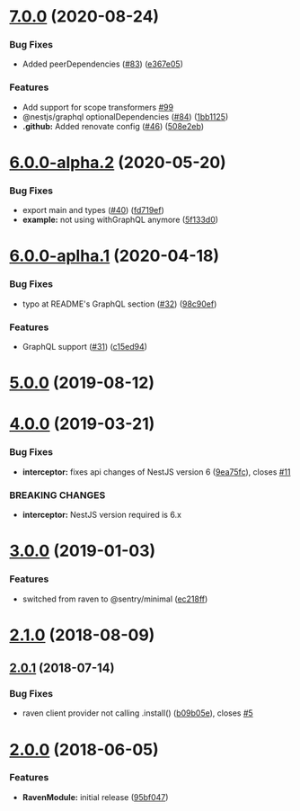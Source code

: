 # [7.0.0](https://github.com/mentos1386/nest-raven/compare/v6.0.0-alpha.2...v7.0.0) (2020-08-24)


### Bug Fixes

* Added peerDependencies ([#83](https://github.com/mentos1386/nest-raven/issues/83)) ([e367e05](https://github.com/mentos1386/nest-raven/commit/e367e050d5d38fec4307ad4165ae3818da55265c))


### Features

* Add support for scope transformers [#99](https://github.com/mentos1386/nest-raven/issues/84)
* @nestjs/graphql optionalDependencies ([#84](https://github.com/mentos1386/nest-raven/issues/84)) ([1bb1125](https://github.com/mentos1386/nest-raven/commit/1bb11252f06054fcd44cc04af22fb3056a772c92))
* **.github:** Added renovate config ([#46](https://github.com/mentos1386/nest-raven/issues/46)) ([508e2eb](https://github.com/mentos1386/nest-raven/commit/508e2eba37c50c0cd1dc80bfaf64e4cca2a98d3e))



# [6.0.0-alpha.2](https://github.com/mentos1386/nest-raven/compare/v6.0.0-aplha.1...v6.0.0-alpha.2) (2020-05-20)


### Bug Fixes

* export main and types ([#40](https://github.com/mentos1386/nest-raven/issues/40)) ([fd719ef](https://github.com/mentos1386/nest-raven/commit/fd719ef3e91ab08100d75a73764f96a4fd1ba42b))
* **example:** not using withGraphQL anymore ([5f133d0](https://github.com/mentos1386/nest-raven/commit/5f133d0c7074daccf159e4adaee96314d6bd0cca))



# [6.0.0-aplha.1](https://github.com/mentos1386/nest-raven/compare/v5.0.0...v6.0.0-aplha.1) (2020-04-18)


### Bug Fixes

* typo at README's GraphQL section ([#32](https://github.com/mentos1386/nest-raven/issues/32)) ([98c90ef](https://github.com/mentos1386/nest-raven/commit/98c90ef435c56c57ff166dcb3fe362fa5f58b608))


### Features

* GraphQL support ([#31](https://github.com/mentos1386/nest-raven/issues/31)) ([c15ed94](https://github.com/mentos1386/nest-raven/commit/c15ed94b5ecd4fb0bfa4c8d65910a64ce1252601))



# [5.0.0](https://github.com/mentos1386/nest-raven/compare/4.0.0...v5.0.0) (2019-08-12)



# [4.0.0](https://github.com/mentos1386/nest-raven/compare/3.0.0...4.0.0) (2019-03-21)


### Bug Fixes

* **interceptor:** fixes api changes of NestJS version 6 ([9ea75fc](https://github.com/mentos1386/nest-raven/commit/9ea75fc0dab0be0a3628af8d2ca8104b12f0006f)), closes [#11](https://github.com/mentos1386/nest-raven/issues/11)


### BREAKING CHANGES

* **interceptor:** NestJS version required is 6.x



# [3.0.0](https://github.com/mentos1386/nest-raven/compare/v2.1.0...3.0.0) (2019-01-03)


### Features

* switched from raven to @sentry/minimal ([ec218ff](https://github.com/mentos1386/nest-raven/commit/ec218ff722c27b9ce1df3e29fc3017f6b9c94b74))



# [2.1.0](https://github.com/mentos1386/nest-raven/compare/v2.0.1...v2.1.0) (2018-08-09)



## [2.0.1](https://github.com/mentos1386/nest-raven/compare/v2.0.0...v2.0.1) (2018-07-14)


### Bug Fixes

* raven client provider not calling .install() ([b09b05e](https://github.com/mentos1386/nest-raven/commit/b09b05e155bc92603b3d4b365fb9abdb05d57dd5)), closes [#5](https://github.com/mentos1386/nest-raven/issues/5)



# [2.0.0](https://github.com/mentos1386/nest-raven/compare/95bf04714e48d0eaec73e4b714ce12a32f8924f7...v2.0.0) (2018-06-05)


### Features

* **RavenModule:** initial release ([95bf047](https://github.com/mentos1386/nest-raven/commit/95bf04714e48d0eaec73e4b714ce12a32f8924f7))



